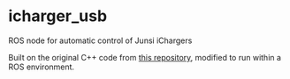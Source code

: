 # icharger_usb
ROS node for automatic control of Junsi iChargers

Built on the original C++ code from [this repository](https://github.com/johncclayton/charger), modified to run within a ROS environment.

